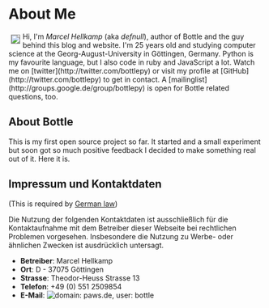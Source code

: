 # About Me
<img src="/myface_small.png" style="float: left; margin: 5px; border: 1px solid grey;" />
Hi, I'm <i>Marcel Hellkamp</i> (aka <i>defnull</i>), author of Bottle and the guy behind this blog and website. I'm 25 years old and studying computer science at the Georg-August-University in Göttingen, Germany. Python is my favourite language, but I also code in ruby and JavaScript a lot. Watch me on [twitter](http://twitter.com/bottlepy) or visit my profile at [GitHub](http://twitter.com/bottlepy) to get in contact. A [mailinglist](http://groups.google.de/group/bottlepy) is open for Bottle related questions, too.

<div style='clear:both'></div>

## About Bottle
This is my first open source project so far. It started and a small experiment but soon got so much positive feedback I decided to make something real out of it. Here it is.

## Impressum und Kontaktdaten
(This is required by [German law](http://bundesrecht.juris.de/tmg/__5.html))

Die Nutzung der folgenden Kontaktdaten ist ausschließlich für die 
Kontaktaufnahme mit dem Betreiber dieser Webseite bei rechtlichen 
Problemen vorgesehen. Insbesondere die Nutzung zu Werbe- oder ähnlichen 
Zwecken ist ausdrücklich untersagt.

  * **Betreiber**: Marcel Hellkamp
  * **Ort**: D - 37075 Göttingen
  * **Strasse**: Theodor-Heuss Strasse 13
  * **Telefon**: +49 (0) 551 2509854
  * **E-Mail**: <img src='/email.png' alt='domain: paws.de, user: bottle' style="vertical-align:text-bottom;" />

